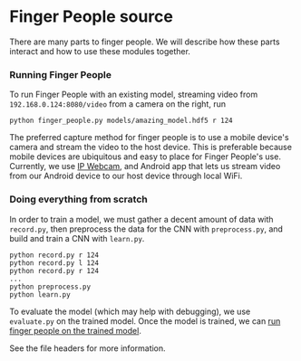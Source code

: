 # Finger People source
There are many parts to finger people. We will describe how these parts interact and how to use these modules together.

### Running Finger People
To run Finger People with an existing model, streaming video from `192.168.0.124:8080/video` from a camera on the right, run

    python finger_people.py models/amazing_model.hdf5 r 124

The preferred capture method for finger people is to use a mobile device's camera and stream the video to the host device. This is preferable because mobile devices are ubiquitous and easy to place for Finger People's use. Currently, we use [IP Webcam](https://play.google.com/store/apps/details?id=com.pas.webcam&hl=en), and Android app that lets us stream video from our Android device to our host device through local WiFi.

### Doing everything from scratch
In order to train a model, we must gather a decent amount of data with `record.py`, then preprocess the data for the CNN with `preprocess.py`, and build and train a CNN with `learn.py`.

    python record.py r 124
    python record.py l 124
    python record.py r 124
    ...
    python preprocess.py
    python learn.py

To evaluate the model (which may help with debugging), we use `evaluate.py` on the trained model. Once the model is trained, we can [run finger people on the trained model](#running-finger-people).

See the file headers for more information.
